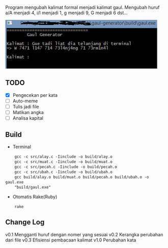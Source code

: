 Program mengubah kalimat formal menjadi kalimat gaul.
Mengubah huruf a/A menjadi 4, i/I menjadi 1, g menjadi 9, G menjadi 6 dst...

![Cuplikan](Cuplikan.png)

## TODO
- [x] Pengecekan per kata
- [ ] Auto-meme
- [ ] Tulis jadi file
- [ ] Matikan angka
- [ ] Analisa kapital

## Build
* Terminal
```batch
	gcc -c src/alay.c -Iinclude -o build/alay.o
	gcc -c src/muat.c -Iinclude -o build/muat.o
	gcc -c src/pecah.c -Iinclude -o build/pecah.o
	gcc -c src/ubah.c -Iinclude -o build/ubah.o
	gcc build/alay.o build/muat.o build/pecah.o build/ubah.o -o gaul.exe
	"build/gaul.exe"
```

* Otomatis Rake(Ruby)
```batch
	rake
```

## Change Log
v0.1	Mengganti huruf dengan nomer yang sesuai
v0.2	Kerangka perubahan dari file
v0.3	Efisiensi pembacaan kalimat
v1.0	Perubahan kata
